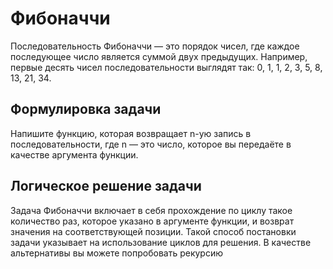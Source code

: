 # Фибоначчи

Последовательность Фибоначчи — это порядок чисел, где каждое последующее число является суммой двух предыдущих. Например, первые десять чисел последовательности выглядят так: 0, 1, 1, 2, 3, 5, 8, 13, 21, 34.

## Формулировка задачи
Напишите функцию, которая возвращает n-ую запись в последовательности, где n — это число, которое вы передаёте в качестве аргумента функции.

## Логическое решение задачи
Задача Фибоначчи включает в себя прохождение по циклу такое количество раз, которое указано в аргументе функции, и возврат значения на соответствующей позиции. Такой способ постановки задачи указывает на использование циклов для решения. В качестве альтернативы вы можете попробовать рекурсию

